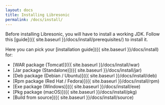 ```yaml
---
layout: docs
title: Installing Libresonic
permalink: /docs/install/
---
```

Before installing Libresonic, you will have to install a working JDK. Follow this [guide]({{ site.baseurl }}/docs/install/prerequisites/) to install it.

Here you can pick your [installation guide]({{ site.baseurl }}/docs/install) for:
- [WAR package (Tomcat)]({{ site.baseurl }}/docs/install/war)
- [Jar package (Standalone)]({{ site.baseurl }}/docs/install/jar)
- [Deb package (Debian / Ubuntu)]({{ site.baseurl }}/docs/install/deb)
- [Rpm package (Red Hat / Fedora)]({{ site.baseurl }}/docs/install/rpm)
- [Exe package (Windows)]({{ site.baseurl }}/docs/install/exe)
- [Pkg package (macOS)]({{ site.baseurl }}/docs/install/pkg)
- [Build from source]({{ site.baseurl }}/docs/install/source)

